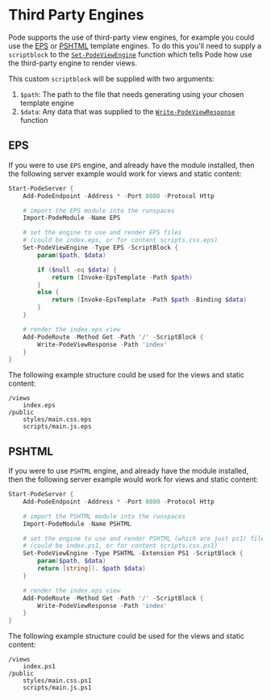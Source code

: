# Third Party Engines

Pode supports the use of third-party view engines, for example you could use the [EPS](https://github.com/straightdave/eps) or [PSHTML](https://github.com/Stephanevg/PSHTML) template engines. To do this you'll need to supply a `scriptblock` to the  [`Set-PodeViewEngine`](../../../Functions/Responses/Set-PodeViewEngine) function which tells Pode how use the third-party engine to render views.

This custom `scriptblock` will be supplied with two arguments:

1. `$path`: The path to the file that needs generating using your chosen template engine
2. `$data`: Any data that was supplied to the  [`Write-PodeViewResponse`](../../../Functions/Responses/Write-PodeViewResponse) function

## EPS

If you were to use `EPS` engine, and already have the module installed, then the following server example would work for views and static content:

```powershell
Start-PodeServer {
    Add-PodeEndpoint -Address * -Port 8080 -Protocol Http

    # import the EPS module into the runspaces
    Import-PodeModule -Name EPS

    # set the engine to use and render EPS files
    # (could be index.eps, or for content scripts.css.eps)
    Set-PodeViewEngine -Type EPS -ScriptBlock {
        param($path, $data)

        if ($null -eq $data) {
            return (Invoke-EpsTemplate -Path $path)
        }
        else {
            return (Invoke-EpsTemplate -Path $path -Binding $data)
        }
    }

    # render the index.eps view
    Add-PodeRoute -Method Get -Path '/' -ScriptBlock {
        Write-PodeViewResponse -Path 'index'
    }
}
```

The following example structure could be used for the views and static content:

```plain
/views
    index.eps
/public
    styles/main.css.eps
    scripts/main.js.eps
```

## PSHTML

If you were to use `PSHTML` engine, and already have the module installed, then the following server example would work for views and static content:

```powershell
Start-PodeServer {
    Add-PodeEndpoint -Address * -Port 8080 -Protocol Http

    # import the PSHTML module into the runspaces
    Import-PodeModule -Name PSHTML

    # set the engine to use and render PSHTML (which are just ps1) files
    # (could be index.ps1, or for content scripts.css.ps1)
    Set-PodeViewEngine -Type PSHTML -Extension PS1 -ScriptBlock {
        param($path, $data)
        return [string](. $path $data)
    }

    # render the index.eps view
    Add-PodeRoute -Method Get -Path '/' -ScriptBlock {
        Write-PodeViewResponse -Path 'index'
    }
}
```

The following example structure could be used for the views and static content:

```plain
/views
    index.ps1
/public
    styles/main.css.ps1
    scripts/main.js.ps1
```
